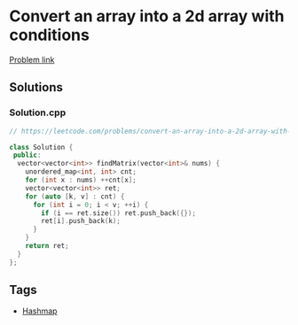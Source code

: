 # Convert an array into a 2d array with conditions

[Problem link](https://leetcode.com/problems/convert-an-array-into-a-2d-array-with-conditions/)

## Solutions


### Solution.cpp
```cpp
// https://leetcode.com/problems/convert-an-array-into-a-2d-array-with-conditions/

class Solution {
 public:
  vector<vector<int>> findMatrix(vector<int>& nums) {
    unordered_map<int, int> cnt;
    for (int x : nums) ++cnt[x];
    vector<vector<int>> ret;
    for (auto [k, v] : cnt) {
      for (int i = 0; i < v; ++i) {
        if (i == ret.size()) ret.push_back({});
        ret[i].push_back(k);
      }
    }
    return ret;
  }
};
```
## Tags

* [Hashmap](/Collections/hashmap.md#hashmap)

